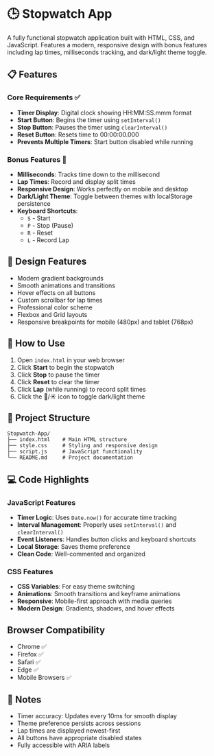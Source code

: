 # 🕒 Stopwatch App

A fully functional stopwatch application built with HTML, CSS, and JavaScript. Features a modern, responsive design with bonus features including lap times, milliseconds tracking, and dark/light theme toggle.

## 📋 Features

### Core Requirements ✅
- **Timer Display**: Digital clock showing HH:MM:SS.mmm format
- **Start Button**: Begins the timer using `setInterval()`
- **Stop Button**: Pauses the timer using `clearInterval()`
- **Reset Button**: Resets time to 00:00:00.000
- **Prevents Multiple Timers**: Start button disabled while running

### Bonus Features 🌟
- **Milliseconds**: Tracks time down to the millisecond
- **Lap Times**: Record and display split times
- **Responsive Design**: Works perfectly on mobile and desktop
- **Dark/Light Theme**: Toggle between themes with localStorage persistence
- **Keyboard Shortcuts**: 
  - `S` - Start
  - `P` - Stop (Pause)
  - `R` - Reset
  - `L` - Record Lap

## 🎨 Design Features

- Modern gradient backgrounds
- Smooth animations and transitions
- Hover effects on all buttons
- Custom scrollbar for lap times
- Professional color scheme
- Flexbox and Grid layouts
- Responsive breakpoints for mobile (480px) and tablet (768px)

## 🚀 How to Use

1. Open `index.html` in your web browser
2. Click **Start** to begin the stopwatch
3. Click **Stop** to pause the timer
4. Click **Reset** to clear the timer
5. Click **Lap** (while running) to record split times
6. Click the 🌙/☀️ icon to toggle dark/light theme

## 📁 Project Structure

```
Stopwatch-App/
├── index.html    # Main HTML structure
├── style.css     # Styling and responsive design
├── script.js     # JavaScript functionality
└── README.md     # Project documentation
```

## 💻 Code Highlights

### JavaScript Features
- **Timer Logic**: Uses `Date.now()` for accurate time tracking
- **Interval Management**: Properly uses `setInterval()` and `clearInterval()`
- **Event Listeners**: Handles button clicks and keyboard shortcuts
- **Local Storage**: Saves theme preference
- **Clean Code**: Well-commented and organized

### CSS Features
- **CSS Variables**: For easy theme switching
- **Animations**: Smooth transitions and keyframe animations
- **Responsive**: Mobile-first approach with media queries
- **Modern Design**: Gradients, shadows, and hover effects

##  Browser Compatibility

- Chrome ✅
- Firefox ✅
- Safari ✅
- Edge ✅
- Mobile Browsers ✅

## 📝 Notes

- Timer accuracy: Updates every 10ms for smooth display
- Theme preference persists across sessions
- Lap times are displayed newest-first
- All buttons have appropriate disabled states
- Fully accessible with ARIA labels
